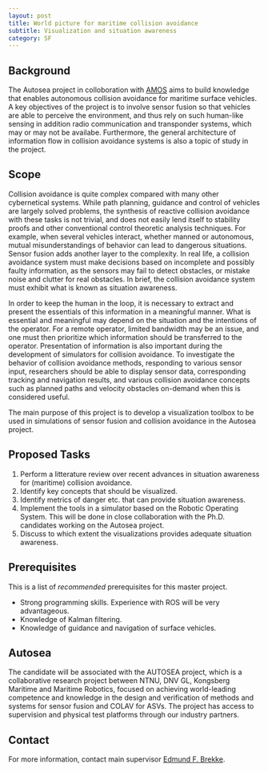 ```yaml
---
layout: post
title: World picture for maritime collision avoidance
subtitle: Visualization and situation awareness
category: SF
---
```

## Background
The Autosea project in colloboration with [AMOS](http://ntnu.edu/amos) aims to build knowledge that enables autonomous collision avoidance for maritime surface vehicles. A key objectives of the project is to involve sensor fusion so that vehicles are able to perceive the environment, and thus rely on such human-like sensing in addition radio communication and transponder systems, which may or may not be availabe. Furthermore, the general architecture of information flow in collision avoidance systems is also a topic of study in the project. 

## Scope
Collision avoidance is quite complex compared with many other cybernetical systems. While path planning, guidance and control of vehicles are largely solved problems, the synthesis of reactive collision avoidance with these tasks is not trivial, and does not easily lend itself to stability proofs and other conventional control theoretic analysis techniques. For example, when several vehicles interact, whether manned or autonomous, mutual misunderstandings of behavior can lead to dangerous situations. Sensor fusion adds another layer to the complexity. In real life, a collision avoidance system must make decisions based on incomplete and possibly faulty information, as the sensors may fail to detect obstacles, or mistake noise and clutter for real obstacles. In brief, the collision avoidance system must exhibit what is known as situation awareness. 

In order to keep the human in the loop, it is necessary to extract and present the essentials of this information in a meaningful manner. What is essential and meaningful may depend on the situation and the intentions of the operator. For a remote operator, limited bandwidth may be an issue, and one must then prioritize which information should be transferred to the operator. Presentation of information is also important during the development of simulators for collision avoidance. To investigate the behavior of collision avoidance methods, responding to various sensor input, researchers should be able to display sensor data, corresponding tracking and navigation results, and various collision avoidance concepts such as planned paths and velocity obstacles on-demand when this is considered useful. 

The main purpose of this project is to develop a visualization toolbox to be used in simulations of sensor fusion and collision avoidance in the Autosea project. 

## Proposed Tasks

1. Perform a litterature review over recent advances in situation awareness for (maritime) collision avoidance.
2. Identify key concepts that should be visualized. 
3. Identify metrics of danger etc. that can provide situation awareness. 
4. Implement the tools in a simulator based on the Robotic Operating System. This will be done in close collaboration with the Ph.D. candidates working on the Autosea project.
5. Discuss to which extent the visualizations provides adequate situation awareness.

## Prerequisites
This is a list of *recommended* prerequisites for this master project.

- Strong programming skills. Experience with ROS will be very advantageous.
- Knowledge of Kalman filtering.
- Knowledge of guidance and navigation of surface vehicles.

## Autosea
The candidate will be associated with the AUTOSEA project, which is a collaborative research project between NTNU, DNV GL, Kongsberg Maritime and Maritime Robotics, focused on achieving world-leading competence and knowledge in the design and verification of methods and systems for sensor fusion and COLAV for ASVs. The project has access to supervision and physical test platforms through our industry partners.

## Contact
For more information, contact main supervisor [Edmund F. Brekke](http://www.ntnu.no/ansatte/edmundfo).
